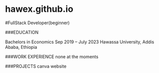 # hawex.github.io
#FullStack Developer(beginner)


###EDUCATION

Bachelors in Economics						Sep 2019 – July 2023
Hawassa University, Addis Ababa, Ethiopia

###WORK EXPERIENCE
none at the moments

###PROJECTS
canva website
